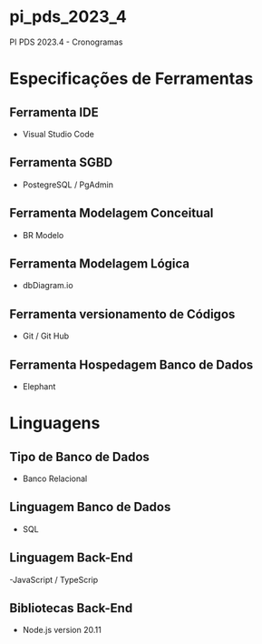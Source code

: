 # pi_pds_2023_4
PI PDS 2023.4 - Cronogramas

# Especificações de Ferramentas

## Ferramenta IDE
- Visual Studio Code

## Ferramenta SGBD
- PostegreSQL / PgAdmin

## Ferramenta Modelagem Conceitual
- BR Modelo

## Ferramenta Modelagem Lógica
- dbDiagram.io

## Ferramenta versionamento de Códigos
- Git / Git Hub

## Ferramenta Hospedagem Banco de Dados
- Elephant

# Linguagens

## Tipo de Banco de Dados
- Banco Relacional

## Linguagem Banco de Dados
- SQL

## Linguagem Back-End
-JavaScript / TypeScrip 

## Bibliotecas Back-End
- Node.js  version 20.11
